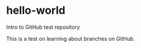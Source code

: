 # hello-world
Intro to GitHub test repository

This is a test on learning about branches on GitHub.
